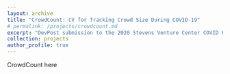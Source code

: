 ```yaml
---
layout: archive
title: "CrowdCount: CV for Tracking Crowd Size During COVID-19"
# permalink: /projects/crowdcount.md
excerpt: "DevPost submission to the 2020 Stevens Venture Center COVID Hackathon II"
collection: projects
author_profile: true
---
```


CrowdCount here